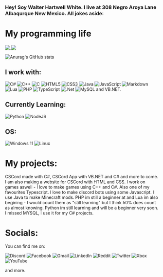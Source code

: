 ### Hey! Soy Walter Hartwell White. I live at 308 Negro Aroya Lane Albaqurque New Mexico. All jokes aside:
# My programming life
<a href="https://github.com/anuraghazra/convoychat">
  <img align="center" src="https://github-readme-stats.vercel.app/api/pin/?username=AyanTheDeveloper&repo=CSCord" />
</a>

<a href="https://github.com/anuraghazra/convoychat">
  <img align="center" src="https://github-readme-stats.vercel.app/api/pin/?username=AyanTheDeveloper&repo=CSCord-App" />
</a>

![Anurag's GitHub stats](https://github-readme-stats.vercel.app/api?username=AyanTheDeveloper&show_icons=true)
## I work with:
![C#](https://img.shields.io/badge/c%23-%23239120.svg?style=for-the-badge&logo=c-sharp&logoColor=white) ![C++](https://img.shields.io/badge/c++-%2300599C.svg?style=for-the-badge&logo=c%2B%2B&logoColor=white) 	![C](https://img.shields.io/badge/c-%2300599C.svg?style=for-the-badge&logo=c&logoColor=white) ![HTML5](https://img.shields.io/badge/html5-%23E34F26.svg?style=for-the-badge&logo=html5&logoColor=white)  ![CSS3](https://img.shields.io/badge/css3-%231572B6.svg?style=for-the-badge&logo=css3&logoColor=white)  ![Java](https://img.shields.io/badge/java-%23ED8B00.svg?style=for-the-badge&logo=openjdk&logoColor=white)  ![JavaScript](https://img.shields.io/badge/javascript-%23323330.svg?style=for-the-badge&logo=javascript&logoColor=%23F7DF1E) ![Markdown](https://img.shields.io/badge/markdown-%23000000.svg?style=for-the-badge&logo=markdown&logoColor=white)  	![Lua](https://img.shields.io/badge/lua-%232C2D72.svg?style=for-the-badge&logo=lua&logoColor=white)  ![PHP](https://img.shields.io/badge/php-%23777BB4.svg?style=for-the-badge&logo=php&logoColor=white) ![TypeScript](https://img.shields.io/badge/typescript-%23007ACC.svg?style=for-the-badge&logo=typescript&logoColor=white) ![.Net](https://img.shields.io/badge/.NET-5C2D91?style=for-the-badge&logo=.net&logoColor=white)
	![MySQL](https://img.shields.io/badge/mysql-%2300f.svg?style=for-the-badge&logo=mysql&logoColor=white) and VB.NET.
## Currently Learning:
![Python](https://img.shields.io/badge/python-3670A0?style=for-the-badge&logo=python&logoColor=ffdd54) 	![NodeJS](https://img.shields.io/badge/node.js-6DA55F?style=for-the-badge&logo=node.js&logoColor=white)
## OS:
![Windows 11](https://img.shields.io/badge/Windows%2011-%230079d5.svg?style=for-the-badge&logo=Windows%2011&logoColor=white) ![Linux](https://img.shields.io/badge/Linux-FCC624?style=for-the-badge&logo=linux&logoColor=black)
# My projects:
CSCord made with C#, CSCord App with VB.NET and C# and more to come. I am also making a website for CSCord with HTML and CSS. I work on games aswell - I love to make games using C++ and C#. Also one of my favourites Typescript. I love to make discord bots using some Javascript. I use Java to make Minecraft mods. PHP im still a beginner at and Lua im also begining - I would count them as "still learning" but I think 50% does count as almost knowing. Python im still learning and will be a beginner very soon. I missed MYSQL, I use it for my C# projects.
# Socials:
You can find me on:

![Discord](https://img.shields.io/badge/Discord-%235865F2.svg?style=for-the-badge&logo=discord&logoColor=white)  	![Facebook](https://img.shields.io/badge/Facebook-%231877F2.svg?style=for-the-badge&logo=Facebook&logoColor=white)  ![Gmail](https://img.shields.io/badge/Gmail-D14836?style=for-the-badge&logo=gmail&logoColor=white)  ![LinkedIn](https://img.shields.io/badge/linkedin-%230077B5.svg?style=for-the-badge&logo=linkedin&logoColor=white)  ![Reddit](https://img.shields.io/badge/Reddit-FF4500?style=for-the-badge&logo=reddit&logoColor=white)  ![Twitter](https://img.shields.io/badge/Twitter-%231DA1F2.svg?style=for-the-badge&logo=Twitter&logoColor=white)  ![Xbox](https://img.shields.io/badge/Xbox-%23107C10.svg?style=for-the-badge&logo=Xbox&logoColor=white)  	![YouTube](https://img.shields.io/badge/YouTube-%23FF0000.svg?style=for-the-badge&logo=YouTube&logoColor=white)  

and more.
